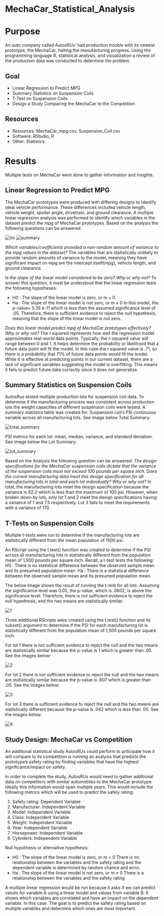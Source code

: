 # MechaCar_Statistical_Analysis

# **Purpose**
An auto company called AutosRUs’ had production trouble with its newest prototype, the MechaCar, halting the manufacturing progress. Using the programming language R, statistical analysis, and visualization a review of the production data was conducted to determine the problem.

## **Goal**
- Linear Regression to Predict MPG
- Summary Statistics on Suspension Coils
- T-Test on Suspension Coils
- Design a Study Comparing the MechaCar to the Competition


## **Resources**
- Resources: MechaCar_mpg.csv, Suspension_Coil.csv
- Software: RStudio, R
- Other: Statistics

# **Results**
Multiple tests on MechaCar were done to gather information and insights.

## Linear Regression to Predict MPG
The MechaCar prototypes were produced with differing designs to identify ideal vehicle performance. These differences included vehicle length, vehicle weight, spoiler angle, drivetrain, and ground clearance. A multiple linear regression analysis was performed to identify which variables in the dataset predict the mpg of MechaCar prototypes. Based on the analysis the following questions can be answered: 

![lm](images/lm_function.png) ![summary](images/summary.png)

*Which variables/coefficients provided a non-random amount of variance to the mpg values in the dataset?* The variables that are statistically unlikely to provide random amounts of variance to the model, meaning they have significant impact on mpg are the intercept itself(mpg), vehicle length, and ground clearance.

*Is the slope of the linear model considered to be zero? Why or why not?* To answer this question, it must be understood that the linear regression tests the following hypotheses:
- H0 : The slope of the linear model is zero, or m = 0
- Ha : The slope of the linear model is not zero, or m ≠ 0
In this model, the p-value= 5.35 e-11 which is less than the assumed significance level of .05. Therefore, there is sufficient evidence to reject the null hypothesis, meaning that the slope of the linear model is not zero.

*Does this linear model predict mpg of MechaCar prototypes effectively? Why or why not?* The r squared represents how well the regression model approximates real-world data points. Typically, the r-squared value will range between 0 and 1.  It helps determine the probability or likelihood that a future data point will fit the model. In this case the r squared value is .71, so there is a  probability that 71% of future data points would fit the model. While it is effective at predicting points in our current dataset, there are a lack of significant variables suggesting the model is overfitting. This means it fails to predict future data correctly since it does not generalize. 


## Summary Statistics on Suspension Coils
AutosRus tested multiple production lots for suspension coil data. To determine if the manufacturing process was consistent across production lots the weight capacities of different suspension coils were tested. A summary statistics table was created for:
Suspension coil’s PSI continuous variable across all manufacturing lots. See image below Total Summary:

![total_summary](images/total_summary.png)

PSI metrics for each lot: mean, median, variance, and standard deviation. See image below the Lot Summary:

![lot_summary](images/lot_summary.png)

Based on the Analysis the following question can be answered: 
*The design specifications for the MechaCar suspension coils dictate that the variance of the suspension coils must not exceed 100 pounds per square inch. Does the current manufacturing data meet this design specification for all manufacturing lots in total and each lot individually? Why or why not?* In total, the manufacturing lots meet the design specification because the variance is 62.2 which is less than the maximum of 100 psi. However, when broken down by lots, only lot 1 and 2 meet the design specifications having a variance of 1 and 7.5 respectively. Lot 3 fails to meet the requirements with a variance of 170.


## T-Tests on Suspension Coils
Multiple t-tests were run to determine if the manufacturing lots are statistically different from the mean population of 1500 psi.

An RScript using the t.test() function was created to determine if the PSI across all manufacturing lots is statistically different from the population mean of 1,500 pounds per square inch. Recall, a t-test tests the following:
H0 : There is no statistical difference between the observed sample mean and its presumed population mean.
Ha : There is a statistical difference between the observed sample mean and its presumed population mean.

The below image shows the result of running the t-test for all lots. Assuming the significance level was 0.05, the p-value, which is .0602, is above the significance level. Therefore, there is not sufficient evidence to reject the null hypothesis, and the two means are statistically similar.

![1](images/1.png)

Three additional RScripts were created using the t.test() function and its subset() argument to determine if the PSI for each manufacturing lot is statistically different from the population mean of 1,500 pounds per square inch.

For lot 1 there is not sufficient evidence to reject the null and the two means are statistically similar because the p-value is 1 which is greater than .05. See the images below:

![2](images/2.png)

For lot 2 there is not sufficient evidence to reject the null and the two means are statistically similar because the p-value is .607 which is greater than .05. See the images below:

![3](images/3.png)

For lot 3 there is sufficient evidence to reject the null and the two means are statistically different because the p-value is .042 which is less than .05. See the images below:

![4](images/4.png)

## Study Design: MechaCar vs Competition

An additional statistical study AutosRUs could perform to anticipate how it will compare to its competition is running an analysis that predicts the prototype’s safety rating by finding variables that have the highest significance/impact on safety. 

In order to complete the study, AutosRUs would need to gather additional data on competitors with similar automobiles to the MechaCar prototype. Ideally this information would span multiple years. This would include the following metrics which will be used to predict the safely rating:
1. Safety rating: Dependent Variable
2. Manufacturer: Independent Variable
3. Model: Independent Variable
4. Class: Independent Variable
5. Weight: Independent Variable
6. Year: Independent Variable
7. Horsepower: Independent Variable
8. Cylinders: Independent Variable

Null hypothesis or alternative hypothesis:
- H0 : The slope of the linear model is zero, or m = 0 There is no relationship between the variables and the safety rating and the dependent variable is determined by random chance and error.
- Ha : The slope of the linear model is not zero, or m ≠ 0 There is a relationship between the variables and the safety rating

A multiple linear regression would be run because it asks if we can predict values for variable A using a linear model and values from variable B. It shows which variables are correlated and have an impact on the dependent variable. In this case. The goal is to predict the safety rating based on multiple variables and determine which ones are most important. 
